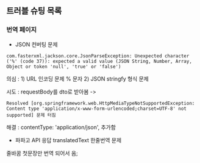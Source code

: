 

## 트러블 슈팅 목록


### 번역 페이지

- JSON 컨버팅 문제

``` com.fasterxml.jackson.core.JsonParseException: Unexpected character ('%' (code 37)): expected a valid value (JSON String, Number, Array, Object or token 'null', 'true' or 'false') ```

의심 : 1) URL 인코딩 문제 % 문자 2) JSON stringfy 형식 문제

시도 : requestBody를 dto로 받아봄 -> 

```Resolved [org.springframework.web.HttpMediaTypeNotSupportedException: Content type 'application/x-www-form-urlencoded;charset=UTF-8' not supported] 문제 터짐```

해결 : contentType: 'application/json', 추가함



- 파파고 API 응답 translatedText 한줄번역 문제

줄바꿈 첫문장만 번역 되어서 옴;



